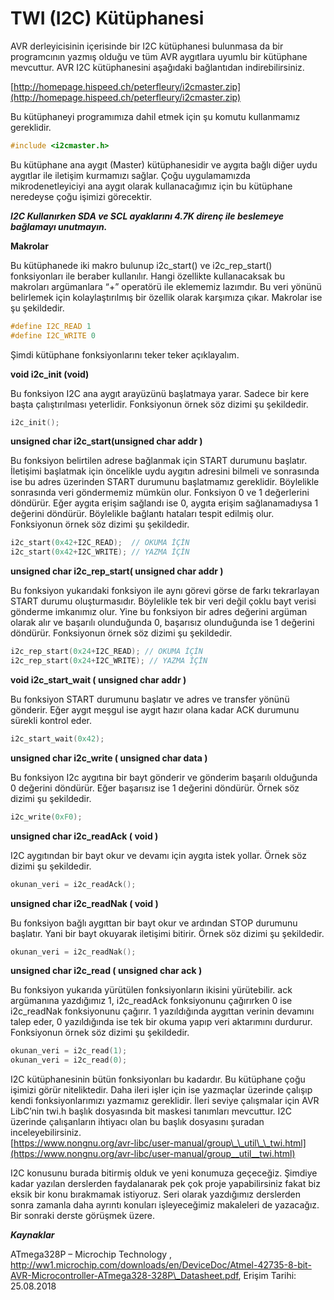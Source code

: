 # TWI \(I2C\) Kütüphanesi

AVR derleyicisinin içerisinde bir I2C kütüphanesi bulunmasa da bir programcının yazmış olduğu ve tüm AVR aygıtlara uyumlu bir kütüphane mevcuttur. AVR I2C kütüphanesini aşağıdaki bağlantıdan indirebilirsiniz.

[http://homepage.hispeed.ch/peterfleury/i2cmaster.zip](http://homepage.hispeed.ch/peterfleury/i2cmaster.zip)

Bu kütüphaneyi programımıza dahil etmek için şu komutu kullanmamız gereklidir.

```c
#include <i2cmaster.h>
```

Bu kütüphane ana aygıt \(Master\) kütüphanesidir ve aygıta bağlı diğer uydu aygıtlar ile iletişim kurmamızı sağlar. Çoğu uygulamamızda mikrodenetleyiciyi ana aygıt olarak kullanacağımız için bu kütüphane neredeyse çoğu işimizi görecektir.

_**I2C Kullanırken SDA ve SCL ayaklarını 4.7K direnç ile beslemeye bağlamayı unutmayın.**_

**Makrolar**

Bu kütüphanede iki makro bulunup  i2c\_start\(\) ve i2c\_rep\_start\(\) fonksiyonları ile beraber kullanılır. Hangi özellikte kullanacaksak bu makroları argümanlara “+” operatörü ile eklememiz lazımdır. Bu veri yönünü belirlemek için kolaylaştırılmış bir özellik olarak karşımıza çıkar. Makrolar ise şu şekildedir.

```c
#define I2C_READ 1
#define I2C_WRITE 0
```

Şimdi kütüphane fonksiyonlarını teker teker açıklayalım.

**void i2c\_init \(void\)**

Bu fonksiyon I2C ana aygıt arayüzünü başlatmaya yarar. Sadece bir kere başta çalıştırılması yeterlidir. Fonksiyonun örnek söz dizimi şu şekildedir.

```c
i2c_init();
```

**unsigned char i2c\_start\(unsigned char addr \)**

Bu fonksiyon belirtilen adrese bağlanmak için START durumunu başlatır. İletişimi başlatmak için öncelikle uydu aygıtın adresini bilmeli ve sonrasında ise bu adres üzerinden START durumunu başlatmamız gereklidir. Böylelikle sonrasında veri göndermemiz mümkün olur. Fonksiyon 0 ve 1 değerlerini döndürür. Eğer aygıta erişim sağlandı ise 0, aygıta erişim sağlanamadıysa 1 değerini döndürür. Böylelikle bağlantı hataları tespit edilmiş olur. Fonksiyonun örnek söz dizimi şu şekildedir.

```c
i2c_start(0x42+I2C_READ);  // OKUMA İÇİN
i2c_start(0x42+I2C_WRITE); // YAZMA İÇİN
```

**unsigned char i2c\_rep\_start\( unsigned char addr \)**

Bu fonksiyon yukarıdaki fonksiyon ile aynı görevi görse de farkı tekrarlayan START durumu oluşturmasıdır. Böylelikle tek bir veri değil çoklu bayt verisi gönderme imkanımız olur. Yine bu fonksiyon bir adres değerini argüman olarak alır ve başarılı olunduğunda 0, başarısız olunduğunda ise 1 değerini döndürür. Fonksiyonun örnek söz dizimi şu şekildedir.

```c
i2c_rep_start(0x24+I2C_READ); // OKUMA İÇİN
i2c_rep_start(0x24+I2C_WRITE); // YAZMA İÇİN
```

**void i2c\_start\_wait \( unsigned char addr \)**

Bu fonksiyon START durumunu başlatır ve adres ve transfer yönünü gönderir. Eğer aygıt meşgul ise aygıt hazır olana kadar ACK durumunu sürekli kontrol eder.

```c
i2c_start_wait(0x42);
```

**unsigned char i2c\_write \( unsigned char data \)**

Bu fonksiyon I2c aygıtına bir bayt gönderir ve gönderim başarılı olduğunda 0 değerini döndürür. Eğer başarısız ise 1 değerini döndürür.  Örnek söz dizimi şu şekildedir.

```c
i2c_write(0xF0);
```

**unsigned char i2c\_readAck \( void \)**

I2C aygıtından bir bayt okur ve devamı için aygıta istek yollar. Örnek söz dizimi şu şekildedir.

```c
okunan_veri = i2c_readAck();
```

**unsigned char i2c\_readNak \( void \)**

Bu fonksiyon bağlı aygıttan bir bayt okur ve ardından STOP durumunu başlatır. Yani bir bayt okuyarak iletişimi bitirir. Örnek söz dizimi şu şekildedir.

```c
okunan_veri = i2c_readNak();
```

**unsigned char i2c\_read \( unsigned char ack \)**

Bu fonksiyon yukarıda yürütülen fonksiyonların ikisini yürütebilir. ack argümanına yazdığımız 1,  i2c\_readAck fonksiyonunu çağırırken 0 ise  i2c\_readNak fonksiyonunu çağırır. 1 yazıldığında aygıttan verinin devamını talep eder, 0 yazıldığında ise tek bir okuma yapıp veri aktarımını durdurur. Fonksiyonun örnek söz dizimi şu şekildedir.

```c
okunan_veri = i2c_read(1);
okunan_veri = i2c_read(0);
```

I2C kütüphanesinin bütün fonksiyonları bu kadardır. Bu kütüphane çoğu işimizi görür niteliktedir. Daha ileri işler için ise yazmaçlar üzerinde çalışıp kendi fonksiyonlarımızı yazmamız gereklidir. İleri seviye çalışmalar için AVR LibC’nin twi.h başlık dosyasında bit maskesi tanımları mevcuttur. I2C üzerinde çalışanların ihtiyacı olan bu başlık dosyasını şuradan inceleyebilirsiniz.  
[https://www.nongnu.org/avr-libc/user-manual/group\_\_util\_\_twi.html](https://www.nongnu.org/avr-libc/user-manual/group__util__twi.html)

I2C konusunu burada bitirmiş olduk ve yeni konumuza geçeceğiz. Şimdiye kadar yazılan derslerden faydalanarak pek çok proje yapabilirsiniz fakat biz eksik bir konu bırakmamak istiyoruz. Seri olarak yazdığımız derslerden sonra zamanla daha ayrıntı konuları işleyeceğimiz makaleleri de yazacağız. Bir sonraki derste görüşmek üzere.

_**Kaynaklar**_

ATmega328P – Microchip Technology , http://ww1.microchip.com/downloads/en/DeviceDoc/Atmel-42735-8-bit-AVR-Microcontroller-ATmega328-328P\_Datasheet.pdf, Erişim Tarihi: 25.08.2018

